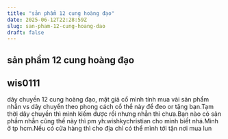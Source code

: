 ```yaml
---
title: "sản phẩm 12 cung hoàng đạo"
date: 2025-06-12T22:28:59Z
slug: san-pham-12-cung-hoang-dao
draft: false
---
```


## sản phẩm 12 cung hoàng đạo

## wis0111

dây chuyền 12 cung hoàng đạo, mặt giả cổ
mình tính mua vài sản phẩm nhẫn vs dây chuyền theo phong cách cổ thể này để đeo or tặng bạn.Tạm thời dây chuyền thì mình kiếm được rồi nhưng nhẫn thì chưa.Bạn nào có sản phầm nhẫn cũng thế này thì pm yh:wishkychristian cho mình biết nhá.Mình ở tp hcm.Nếu có cửa hàng thì cho địa chỉ có thể mình tới tận nơi mua lun